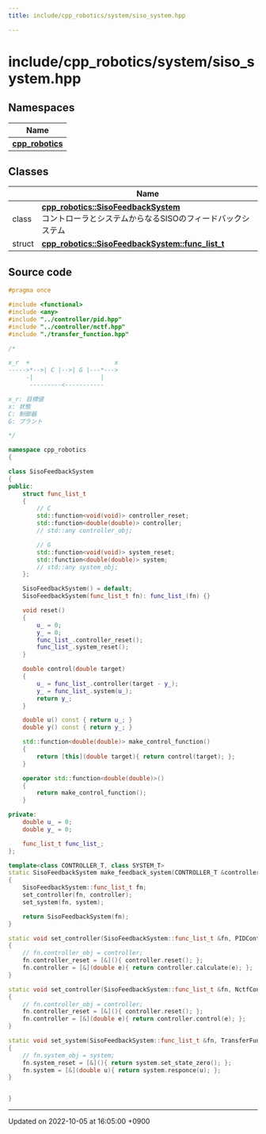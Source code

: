 ```yaml
---
title: include/cpp_robotics/system/siso_system.hpp

---
```


# include/cpp_robotics/system/siso_system.hpp



## Namespaces

| Name           |
| -------------- |
| **[cpp_robotics](/cpp_robotics/doxybook/Namespaces/namespacecpp__robotics/)**  |

## Classes

|                | Name           |
| -------------- | -------------- |
| class | **[cpp_robotics::SisoFeedbackSystem](/cpp_robotics/doxybook/Classes/classcpp__robotics_1_1SisoFeedbackSystem/)** <br>コントローラとシステムからなるSISOのフィードバックシステム  |
| struct | **[cpp_robotics::SisoFeedbackSystem::func_list_t](/cpp_robotics/doxybook/Classes/structcpp__robotics_1_1SisoFeedbackSystem_1_1func__list__t/)**  |




## Source code

```cpp
#pragma once

#include <functional>
#include <any>
#include "../controller/pid.hpp"
#include "../controller/nctf.hpp"
#include "./transfer_function.hpp"

/*

x_r  +                        x
----->*-->| C |-->| G |---*--->
     -|                   |
      ---------<-----------

x_r: 目標値
x: 状態
C: 制御器
G: プラント

*/

namespace cpp_robotics
{

class SisoFeedbackSystem
{
public:
    struct func_list_t
    {
        // C
        std::function<void(void)> controller_reset;
        std::function<double(double)> controller;
        // std::any controller_obj;

        // G
        std::function<void(void)> system_reset;
        std::function<double(double)> system;
        // std::any system_obj;
    };

    SisoFeedbackSystem() = default;
    SisoFeedbackSystem(func_list_t fn): func_list_(fn) {}

    void reset()
    {
        u_ = 0;
        y_ = 0;
        func_list_.controller_reset();
        func_list_.system_reset();
    }

    double control(double target)
    {
        u_ = func_list_.controller(target - y_);
        y_ = func_list_.system(u_);
        return y_;
    }

    double u() const { return u_; }
    double y() const { return y_; }

    std::function<double(double)> make_control_function()
    {
        return [this](double target){ return control(target); };
    }

    operator std::function<double(double)>()
    {
        return make_control_function();
    }

private:
    double u_ = 0;
    double y_ = 0;

    func_list_t func_list_;
};

template<class CONTROLLER_T, class SYSTEM_T>
static SisoFeedbackSystem make_feedback_system(CONTROLLER_T &controller, SYSTEM_T &system)
{
    SisoFeedbackSystem::func_list_t fn;
    set_controller(fn, controller);
    set_system(fn, system);

    return SisoFeedbackSystem(fn);
}

static void set_controller(SisoFeedbackSystem::func_list_t &fn, PIDController &controller)
{
    // fn.controller_obj = controller;
    fn.controller_reset = [&](){ controller.reset(); };
    fn.controller = [&](double e){ return controller.calculate(e); };
}

static void set_controller(SisoFeedbackSystem::func_list_t &fn, NctfController &controller)
{
    // fn.controller_obj = controller;
    fn.controller_reset = [&](){ controller.reset(); };
    fn.controller = [&](double e){ return controller.control(e); };
}

static void set_system(SisoFeedbackSystem::func_list_t &fn, TransferFunction &system)
{
    // fn.system_obj = system;
    fn.system_reset = [&](){ return system.set_state_zero(); };
    fn.system = [&](double u){ return system.responce(u); };
}


}
```


-------------------------------

Updated on 2022-10-05 at 16:05:00 +0900
